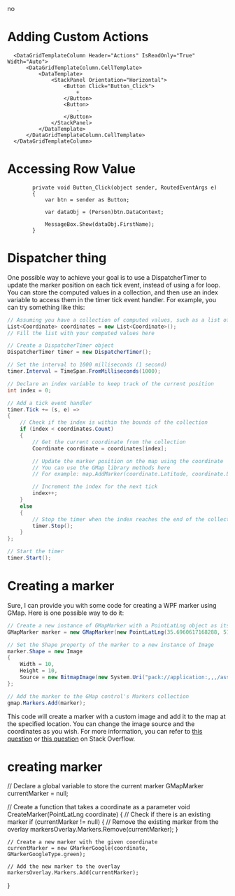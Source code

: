 no
# Adding Custom Actions
```
  <DataGridTemplateColumn Header="Actions" IsReadOnly="True" Width="Auto">
      <DataGridTemplateColumn.CellTemplate>
          <DataTemplate>
              <StackPanel Orientation="Horizontal">
                  <Button Click="Button_Click">
                      +
                  </Button>
                  <Button>
                      -
                  </Button>
              </StackPanel>
          </DataTemplate>
      </DataGridTemplateColumn.CellTemplate>
  </DataGridTemplateColumn>
```

# Accessing Row Value

```
        private void Button_Click(object sender, RoutedEventArgs e)
        {
            var btn = sender as Button;

            var dataObj = (Person)btn.DataContext;

            MessageBox.Show(dataObj.FirstName);
        }
```
# Dispatcher thing

One possible way to achieve your goal is to use a DispatcherTimer to update the marker position on each tick event, instead of using a for loop. You can store the computed values in a collection, and then use an index variable to access them in the timer tick event handler. For example, you can try something like this:

```CS
// Assuming you have a collection of computed values, such as a list of coordinates
List<Coordinate> coordinates = new List<Coordinate>();
// Fill the list with your computed values here

// Create a DispatcherTimer object
DispatcherTimer timer = new DispatcherTimer();

// Set the interval to 1000 milliseconds (1 second)
timer.Interval = TimeSpan.FromMilliseconds(1000);

// Declare an index variable to keep track of the current position
int index = 0;

// Add a tick event handler
timer.Tick += (s, e) =>
{
    // Check if the index is within the bounds of the collection
    if (index < coordinates.Count)
    {
        // Get the current coordinate from the collection
        Coordinate coordinate = coordinates[index];

        // Update the marker position on the map using the coordinate
        // You can use the GMap library methods here
        // For example: map.AddMarker(coordinate.Latitude, coordinate.Longitude);

        // Increment the index for the next tick
        index++;
    }
    else
    {
        // Stop the timer when the index reaches the end of the collection
        timer.Stop();
    }
};

// Start the timer
timer.Start();
```

# Creating a marker

Sure, I can provide you with some code for creating a WPF marker using GMap. Here is one possible way to do it:

```CS
// Create a new instance of GMapMarker with a PointLatLng object as its parameter
GMapMarker marker = new GMapMarker(new PointLatLng(35.6960617168288, 51.4005661010742));

// Set the Shape property of the marker to a new instance of Image
marker.Shape = new Image
{
    Width = 10,
    Height = 10,
    Source = new BitmapImage(new System.Uri("pack://application:,,,/assets/marker.png"))
};

// Add the marker to the GMap control's Markers collection
gmap.Markers.Add(marker);
```

This code will create a marker with a custom image and add it to the map at the specified location. You can change the image source and the coordinates as you wish. For more information, you can refer to [this question](^1^) or [this question](^3^) on Stack Overflow. 

# creating marker

// Declare a global variable to store the current marker
GMapMarker currentMarker = null;

// Create a function that takes a coordinate as a parameter
void CreateMarker(PointLatLng coordinate)
{
    // Check if there is an existing marker
    if (currentMarker != null)
    {
        // Remove the existing marker from the overlay
        markersOverlay.Markers.Remove(currentMarker);
    }

    // Create a new marker with the given coordinate
    currentMarker = new GMarkerGoogle(coordinate, GMarkerGoogleType.green);

    // Add the new marker to the overlay
    markersOverlay.Markers.Add(currentMarker);
}


